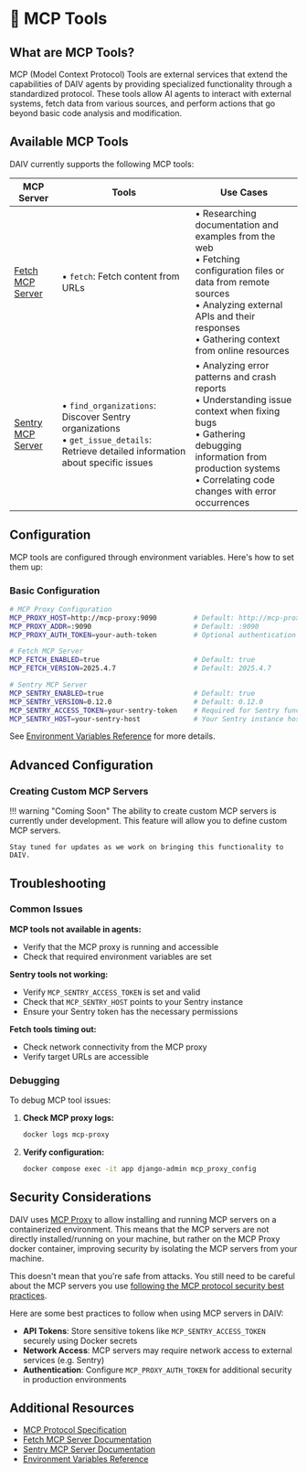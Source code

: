# 🔧 MCP Tools

## What are MCP Tools?

MCP (Model Context Protocol) Tools are external services that extend the capabilities of DAIV agents by providing specialized functionality through a standardized protocol. These tools allow AI agents to interact with external systems, fetch data from various sources, and perform actions that go beyond basic code analysis and modification.

## Available MCP Tools

DAIV currently supports the following MCP tools:

| MCP Server | Tools | Use Cases |
|------------|--------------|-----------|
| [Fetch MCP Server](https://pypi.org/project/mcp-server-fetch/) | • `fetch`: Fetch content from URLs | • Researching documentation and examples from the web<br>• Fetching configuration files or data from remote sources<br>• Analyzing external APIs and their responses<br>• Gathering context from online resources |
| [Sentry MCP Server](https://www.npmjs.com/package/@sentry/mcp-server) | • `find_organizations`: Discover Sentry organizations<br>• `get_issue_details`: Retrieve detailed information about specific issues | • Analyzing error patterns and crash reports<br>• Understanding issue context when fixing bugs<br>• Gathering debugging information from production systems<br>• Correlating code changes with error occurrences |

## Configuration

MCP tools are configured through environment variables. Here's how to set them up:

### Basic Configuration

```bash
# MCP Proxy Configuration
MCP_PROXY_HOST=http://mcp-proxy:9090         # Default: http://mcp-proxy:9090
MCP_PROXY_ADDR=:9090                         # Default: :9090
MCP_PROXY_AUTH_TOKEN=your-auth-token         # Optional authentication token

# Fetch MCP Server
MCP_FETCH_ENABLED=true                       # Default: true
MCP_FETCH_VERSION=2025.4.7                   # Default: 2025.4.7

# Sentry MCP Server
MCP_SENTRY_ENABLED=true                      # Default: true
MCP_SENTRY_VERSION=0.12.0                    # Default: 0.12.0
MCP_SENTRY_ACCESS_TOKEN=your-sentry-token    # Required for Sentry functionality
MCP_SENTRY_HOST=your-sentry-host             # Your Sentry instance host
```

See [Environment Variables Reference](../configuration/env-config.md#mcp-tools) for more details.

## Advanced Configuration

### Creating Custom MCP Servers

!!! warning "Coming Soon"
    The ability to create custom MCP servers is currently under development. This feature will allow you to define custom MCP servers.

    Stay tuned for updates as we work on bringing this functionality to DAIV.

## Troubleshooting

### Common Issues

**MCP tools not available in agents:**

- Verify that the MCP proxy is running and accessible
- Check that required environment variables are set

**Sentry tools not working:**

- Verify `MCP_SENTRY_ACCESS_TOKEN` is set and valid
- Check that `MCP_SENTRY_HOST` points to your Sentry instance
- Ensure your Sentry token has the necessary permissions

**Fetch tools timing out:**

- Check network connectivity from the MCP proxy
- Verify target URLs are accessible

### Debugging

To debug MCP tool issues:

1. **Check MCP proxy logs:**
   ```bash
   docker logs mcp-proxy
   ```

2. **Verify configuration:**
   ```bash
   docker compose exec -it app django-admin mcp_proxy_config
   ```

## Security Considerations

DAIV uses [MCP Proxy](https://github.com/TBXark/mcp-proxy) to allow installing and running MCP servers on a containerized environment. This means that the MCP servers are not directly installed/running on your machine, but rather on the MCP Proxy docker container, improving security by isolating the MCP servers from your machine.

This doesn't mean that you're safe from attacks. You still need to be careful about the MCP servers you use [following the MCP protocol security best practices](https://modelcontextprotocol.io/specification/draft/basic/security_best_practices).

Here are some best practices to follow when using MCP servers in DAIV:

- **API Tokens**: Store sensitive tokens like `MCP_SENTRY_ACCESS_TOKEN` securely using Docker secrets
- **Network Access**: MCP servers may require network access to external services (e.g. Sentry)
- **Authentication**: Configure `MCP_PROXY_AUTH_TOKEN` for additional security in production environments

## Additional Resources

- [MCP Protocol Specification](https://spec.modelcontextprotocol.io/)
- [Fetch MCP Server Documentation](https://pypi.org/project/mcp-server-fetch/)
- [Sentry MCP Server Documentation](https://www.npmjs.com/package/@sentry/mcp-server)
- [Environment Variables Reference](../configuration/env-config.md)
